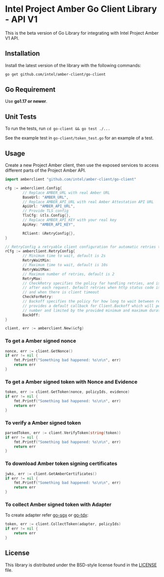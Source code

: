 # Intel Project Amber Go Client Library - API V1
This is the beta version of Go Library for integrating with Intel Project Amber V1 API.

## Installation

Install the latest version of the library with the following commands:

```sh
go get github.com/intel/amber-client/go-client
```

## Go Requirement

Use <b>go1.17 or newer</b>.

## Unit Tests

To run the tests, run `cd go-client && go test ./...`

See the example test in `go-client/token_test.go` for an example of a test.

## Usage

Create a new Project Amber client, then use the exposed services to
access different parts of the Project Amber API.

```go
import amberclient "github.com/intel/amber-client/go-client"

cfg := amberclient.Config{
        // Replace AMBER_URL with real Amber URL
        BaseUrl: "AMBER_URL",
        // Replace AMBER_API_URL with real Amber Attestation API URL
        ApiUrl: "AMBER_API_URL",
        // Provide TLS config
        TlsCfg: &tls.Config{},
        // Replace AMBER_API_KEY with your real key
        ApiKey: "AMBER_API_KEY",

        RClient: &RetryConfig{},
}

// RetryConfig a retryable client configuration for automatic retries to tolerate minor outages.
rCfg := amberclient.RetryConfig{
        // Minimum time to wait, default is 2s
        RetryWaitMin:
        // Maximum time to wait, default is 10s
        RetryWaitMax: 
        // Maximum number of retries, default is 2
        RetryMax:    
        // CheckRetry specifies the policy for handling retries, and is called
        // after each request. Default retries when http status code is one amone 500, 503 and 504
        // and when there is client timeout
        CheckForRetry: 
        // Backoff specifies the policy for how long to wait between retries, default is DefaultBackoff, which 
        // provides a default callback for Client.Backoff which will perform exponential backoff based on the attempt 
        // number and limited by the provided minimum and maximum durations.
        BackOff:       
}

client, err := amberclient.New(&cfg)
```

### To get a Amber signed nonce

```go
nonce, err := client.GetNonce()
if err != nil {
    fmt.Printf("Something bad happened: %s\n\n", err)
    return err
}
```

### To get a Amber signed token with Nonce and Evidence

```go
token, err := client.GetToken(nonce, policyIds, evidence)
if err != nil {
    fmt.Printf("Something bad happened: %s\n\n", err)
    return err
}
```

### To verify a Amber signed token

```go
parsedToken, err := client.VerifyToken(string(token))
if err != nil {
    fmt.Printf("Something bad happened: %s\n\n", err)
    return err
}
```

### To download Amber token signing certificates

```go
jwks, err := client.GetAmberCertificates()
if err != nil {
    fmt.Printf("Something bad happened: %s\n\n", err)
    return err
}
```

### To collect Amber signed token with Adapter
To create adapter refer [go-sgx](./go-sgx/README.md) or [go-tdx](./go-tdx/README.md):

```go
token, err := client.CollectToken(adapter, policyIds)
if err != nil {
    return err
}
```

## License

This library is distributed under the BSD-style license found in the [LICENSE](./LICENSE)
file.
